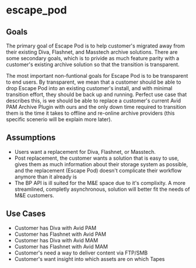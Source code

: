 # escape_pod

## Goals
The primary goal of Escape Pod is to help customer's migrated away from their existing Diva, Flashnet, and Masstech archive solutions.  There are some secondary goals, which is to privide as much feature parity with a customer's existing archive solution so that the transition is transparent.

The most important non-funtional goals for Escape Pod is to be transparent to end users.  By transparent, we mean that a customer should be able to drop Escape Pod into an existing customer's install, and with minimal transition effort, they should be back up and running.  Perfect use case that describes this, is we should be able to replace a customer's current Avid PAM Archive Plugin with ours and the only down time required to transition them is the time it takes to offline and re-online archive providers (this specific scenerio will be explain more later).

## Assumptions
* Users want a replacement for Diva, Flashnet, or Masstech.
* Post replacement, the customer wants a solution that is easy to use, gives them as much information about their storage system as possible, and the replacement (Escape Pod) doesn't complicate their workflow anymore than it already is
* The BP API is ill suited for the M&E space due to it's complixity.  A more streamlined, completly asynchronous, solution will better fit the needs of M&E customers.

## Use Cases
* Customer has Diva with Avid PAM
* Customer has Flashnet with Avid PAM
* Customer has Diva with Avid MAM
* Customer has Flashnet with Avid MAM
* Customer's need a way to deliver content via FTP/SMB
* Customer's want insight into which assets are on which Tapes
